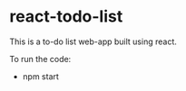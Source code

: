 # react-todo-list

This is a to-do list web-app built using react. 

To run the code: 
  - npm start 
